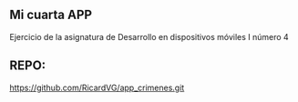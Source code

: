 ## Mi cuarta APP

Ejercicio de la asignatura de Desarrollo en dispositivos móviles I número 4

## REPO:

https://github.com/RicardVG/app_crimenes.git
